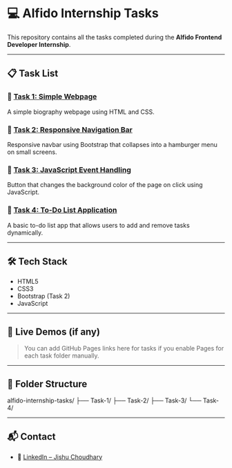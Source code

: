 # 💻 Alfido Internship Tasks

This repository contains all the tasks completed during the **Alfido Frontend Developer Internship**.

---

## 📋 Task List

### 🔹 [Task 1: Simple Webpage](./Task-1)
A simple biography webpage using HTML and CSS.

### 🔹 [Task 2: Responsive Navigation Bar](./Task-2)
Responsive navbar using Bootstrap that collapses into a hamburger menu on small screens.

### 🔹 [Task 3: JavaScript Event Handling](./Task-3)
Button that changes the background color of the page on click using JavaScript.

### 🔹 [Task 4: To-Do List Application](./Task-4)
A basic to-do list app that allows users to add and remove tasks dynamically.

---

## 🛠️ Tech Stack

- HTML5
- CSS3
- Bootstrap (Task 2)
- JavaScript

---

## 🔗 Live Demos (if any)

> You can add GitHub Pages links here for tasks if you enable Pages for each task folder manually.

---

## 📁 Folder Structure
alfido-internship-tasks/
├── Task-1/
├── Task-2/
├── Task-3/
└── Task-4/


---

## 📬 Contact

- 🔗 [LinkedIn – Jishu Choudhary](https://www.linkedin.com/in/jishu-choudhary-a747a5342/)


